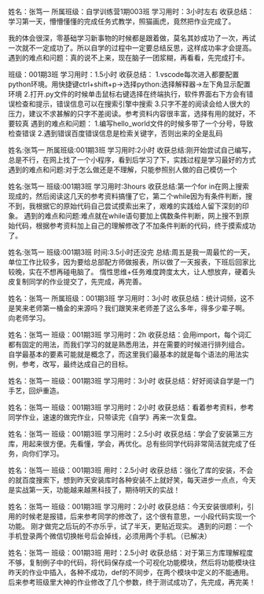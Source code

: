 姓名：张笃一
所属班级：自学训练营1期003班
学习用时：3小时左右
收获总结：学习第一天，懵懵懂懂的完成任务式教学，照猫画虎，竟然把作业完成了。

我的体会很深，零基础学习新事物的时候都是跟着做，莫名其妙成功了一次，再试一次就不一定成功了。所以自学的过程中一定要总结反思，这样成功率才会提高。
遇到的难点和问题：真的说不上来，现在脑子一团浆糊，再看看，先完成打卡。

班级：001期3班 
学习用时：1.5小时 
收获总结： 
1.vscode每次进入都要配置python环境。用快捷键ctrl+shift+p→选择python:选择解释器→左下角显示配置环境 
2.打开.py文件的时候单击鼠标右键选择在终端执行，软件界面右下方会有错误检查和提示，错误信息可以在搜索引擎中搜索 3.只字不差的阅读会给人很大的压力，建议不求甚解的只字不差阅读。参考资料内容很丰富，选择有用的就好，不要较真 遇到的难点和问题： 
1.编写hello_world文件的时候多带了一个分号，导致检查错误
2.遇到错误百度错误信息是检索关键字，否则出来的全是乱码

姓名:张笃一
所属班级:001期3班
学习用时:2小时
收获总结:刚开始尝试自己编写，总是不行，在网上找了一个小程序，看到后学习了下，实践过程是学习最好的方式
遇到的难点和问题:对于怎么做还是不理解，只能参照别人做的自己模仿一个

姓名:张笃一
班级:001期3班
学习用时:3hours
收获总结:第一个for in在网上搜索现成的，然后阅读这几天的参考资料搞懂了它，第二个while因为有条件判断，搜不到，我根据它的原始代码自己尝试摸索出来了，艰难的实践给人留下深刻的印象。
遇到的难点和问题:难点就在while语句要加上偶数条件判断，网上搜不到原始代码，根据参考资料加上自己的理解修改了不加条件判断的代码，终于摸索成功了。

姓名:张笃一
班级:001期3班
时间:3.5小时还没完
总结:周五是我一周最忙的一天，单位工作比较多，因为要给总部配方师做报表，所以做了一天报表，下班后回家比较晚，实在不想再碰电脑了。
惰性思维+任务难度跨度太大，让人想放弃，硬着头皮复制同学的作业提交了，先完成，再完善。

姓名：张笃一
所属班级：001期3班
学习用时：3小时
收获总结：统计词频，这不是笑来老师第一桶金的来源吗？我们跟笑来老师差了这么多年，得多少辈子啊。
向老师学习。

姓名：张笃一
班级：001期3班
学习用时：2h
收获总结：会用import，每个词汇都有固定的用法，而我们学习的就是熟悉用法，并在需要的时候进行排列组合。
自学最基本的要素可能就是概念了，而这里我们最基本的就是每个语法的用法实例，参考，改写，最终达成自己的目标。

姓名：张笃一
班级：001期3班
学习用时：3小时
收获总结：好好阅读自学是一门手艺，回炉重造。

姓名：张笃一
班级：001期3班
学习用时：2小时
收获总结：看着参考资料，参考同学作业，速速的做完作业，只带读完《自学》再来一次复盘。

姓名：张笃一
班级：001期3班
学习用时：2.5小时
收获总结：学会了安装第三方库，用起来很方便。先看懂，学会，再优化。总有些同学代码非常简洁就完成了任务，向你们学习。

姓名：张笃一
班级：001期3班
用时：2.5小时
收获总结：强化了库的安装，不会的就百度搜索下，想到昨天安装库时各种安装不上就好笑，每天进步一点点，今天是实战第一天，功能越来越黑科技了，期待明天的实战！

姓名：张笃一
班级：001期3班
学习用时：2小时
收获总结：今天安装很顺利，引用的时候老是报错，后来参考同学的修改了，这个很有意思，一小段代码实现一个功能。
刚才做完之后玩的不亦乐乎，试了半天，更贴近现实。
遇到的问题：一个手机登录两个微信切换帐号后会掉线，必须用两个手机。（已解决）

姓名：张笃一
班级：001期3班
用时：2.5小时
收获总结：对于第三方库理解程度不够，复制例子中的代码，将代码保存成一个可视化功能模块，然后将功能模块往昨天的作业中插入，各种不成功，def的不同步，在两个模块中定义的不能通用。
后来参考班级里大神的作业修改了几个参数，终于测试成功了，先完成，再完美！
